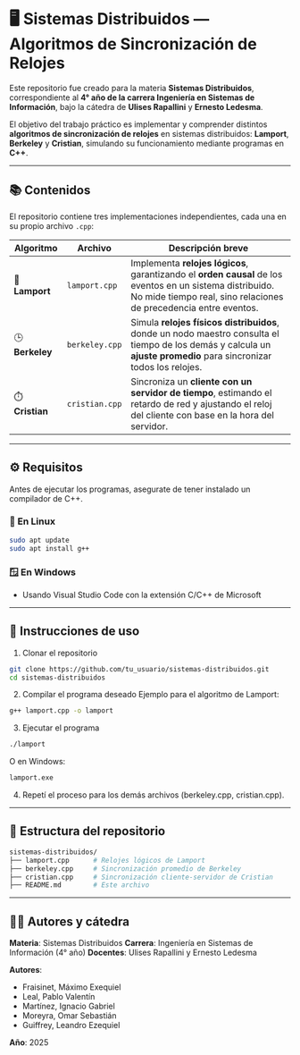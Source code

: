 # 🖥️ Sistemas Distribuidos — Algoritmos de Sincronización de Relojes

Este repositorio fue creado para la materia **Sistemas Distribuidos**, correspondiente al **4° año de la carrera Ingeniería en Sistemas de Información**, bajo la cátedra de **Ulises Rapallini** y **Ernesto Ledesma**.

El objetivo del trabajo práctico es implementar y comprender distintos **algoritmos de sincronización de relojes** en sistemas distribuidos: **Lamport**, **Berkeley** y **Cristian**, simulando su funcionamiento mediante programas en **C++**.

---

## 📚 Contenidos

El repositorio contiene tres implementaciones independientes, cada una en su propio archivo `.cpp`:

| Algoritmo | Archivo | Descripción breve |
|------------|----------|------------------|
| 🧩 **Lamport** | `lamport.cpp` | Implementa **relojes lógicos**, garantizando el **orden causal** de los eventos en un sistema distribuido. No mide tiempo real, sino relaciones de precedencia entre eventos. |
| 🕒 **Berkeley** | `berkeley.cpp` | Simula **relojes físicos distribuidos**, donde un nodo maestro consulta el tiempo de los demás y calcula un **ajuste promedio** para sincronizar todos los relojes. |
| ⏱️ **Cristian** | `cristian.cpp` | Sincroniza un **cliente con un servidor de tiempo**, estimando el retardo de red y ajustando el reloj del cliente con base en la hora del servidor. |

---

## ⚙️ Requisitos

Antes de ejecutar los programas, asegurate de tener instalado un compilador de C++.

### 🔧 En Linux
```bash
sudo apt update
sudo apt install g++
```
### 🪟 En Windows
- Usando Visual Studio Code con la extensión C/C++ de Microsoft

---

## 🚀 Instrucciones de uso

1. Clonar el repositorio
```bash
git clone https://github.com/tu_usuario/sistemas-distribuidos.git
cd sistemas-distribuidos
```

2. Compilar el programa deseado
Ejemplo para el algoritmo de Lamport:
```bash
g++ lamport.cpp -o lamport
```

3. Ejecutar el programa
```bash
./lamport
```

O en Windows:
```bash
lamport.exe
```

4. Repetí el proceso para los demás archivos (berkeley.cpp, cristian.cpp).

---

## 🧩 Estructura del repositorio
```bash
sistemas-distribuidos/
├── lamport.cpp      # Relojes lógicos de Lamport
├── berkeley.cpp     # Sincronización promedio de Berkeley
├── cristian.cpp     # Sincronización cliente-servidor de Cristian
├── README.md        # Este archivo
```
---
## 👨‍💻 Autores y cátedra

**Materia**: Sistemas Distribuidos
**Carrera**: Ingeniería en Sistemas de Información (4° año)
**Docentes**: Ulises Rapallini y Ernesto Ledesma

**Autores**:

- Fraisinet, Máximo Exequiel
- Leal, Pablo Valentín
- Martínez, Ignacio Gabriel
- Moreyra, Omar Sebastián
- Guiffrey, Leandro Ezequiel

**Año**: 2025
